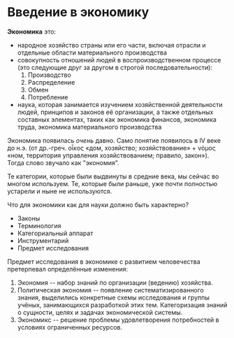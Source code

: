 #  Введение в экономику

**Экономика** это:
* народное хозяйство страны или его части, включая отрасли и отдельные области материального производства
* совокупность отношений людей в воспроизводственном процессе (это следующие друг за другом в строгой последовательности):
	1. Производство
	2. Распределение
	3. Обмен
	4. Потребление
* наука, которая занимается изучением хозяйственной деятельности людей, принципов и законов её организации, а также отдельных составных элементах, таких как экономика финансов, экономика труда, экономика материального производства

Экономика появилась _очень_ давно. Само понятие появилось в lV веке до н.э. (от др.-греч. οἶκος «дом, хозяйство; хозяйствование» + νόμος «ном, территория управления хозяйствованием; правило, закон»). Тогда слово звучало как "экономия".

Те категории, которые были выдвинуты в средние века, мы сейчас во многом используем. Те, которые были раньше, уже почти полностью устарели и ныне не используются.

Что для экономики как для науки должно быть характерно?
* Законы
* Терминология
* Категориальный аппарат
* Инструментарий
* Предмет исследования

Предмет исследования в экономике с развитием человечества претерпевал определённые изменения:
1.  Экономия -- набор знаний по организации (ведению) хозяйства.
2. Политическая экономия -- появление систематизированного знания, выделились конкретные схемы исследования и группы учёных, занимающихся разработкой этих тем. Категоризация знаний о сущности, целях и задачах экономической системы. 
3. Экономикс -- решение проблемы удовлетворения потребностей в условиях ограниченных ресурсов. 
<!--stackedit_data:
eyJoaXN0b3J5IjpbMTUzNjkwNDk5OF19
-->